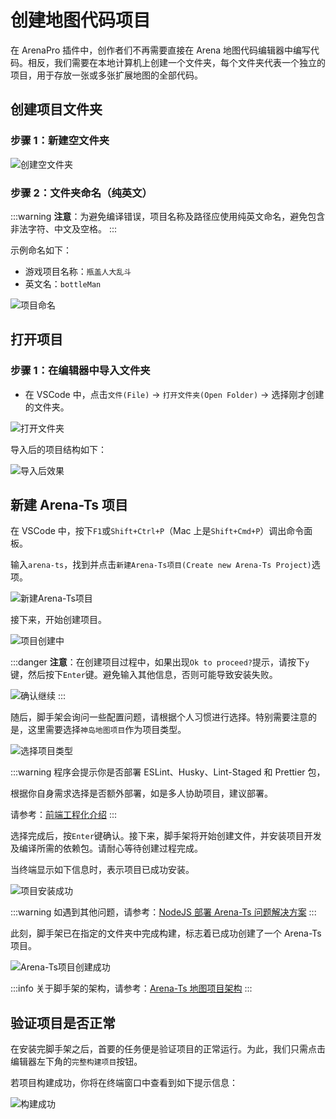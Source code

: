 # 创建地图代码项目

在 ArenaPro 插件中，创作者们不再需要直接在 Arena 地图代码编辑器中编写代码。相反，我们需要在本地计算机上创建一个文件夹，每个文件夹代表一个独立的项目，用于存放一张或多张扩展地图的全部代码。

## 创建项目文件夹

### 步骤 1：新建空文件夹

![创建空文件夹](/屏幕截图20240715111112.jpg)

### 步骤 2：文件夹命名（纯英文）

:::warning
**注意**：为避免编译错误，项目名称及路径应使用纯英文命名，避免包含非法字符、中文及空格。
:::

示例命名如下：

- 游戏项目名称：`瓶盖人大乱斗`
- 英文名：`bottleMan`

![项目命名](/QQ20241128-212721.png)

## 打开项目

### 步骤 1：在编辑器中导入文件夹

- 在 VSCode 中，点击`文件(File)` -> `打开文件夹(Open Folder)` -> 选择刚才创建的文件夹。

![打开文件夹](/屏幕截图20240715113226.webp)

导入后的项目结构如下：

![导入后效果](/屏幕截图20240715113501.webp)

## 新建 Arena-Ts 项目

在 VSCode 中，按下`F1`或`Shift+Ctrl+P`（Mac 上是`Shift+Cmd+P`）调出命令面板。

输入`arena-ts`，找到并点击`新建Arena-Ts项目(Create new Arena-Ts Project)`选项。

![新建Arena-Ts项目](/QQ20241128-21304.gif)

接下来，开始创建项目。

![项目创建中](/ast.gif)

:::danger
**注意**：在创建项目过程中，如果出现`Ok to proceed?`提示，请按下`y`键，然后按下`Enter`键。避免输入其他信息，否则可能导致安装失败。

![确认继续](/QQ20241128-215431.png)
:::

随后，脚手架会询问一些配置问题，请根据个人习惯进行选择。特别需要注意的是，这里需要选择`神岛地图项目`作为项目类型。

![选择项目类型](/QQ20241128-215102.png)

:::warning
程序会提示你是否部署 ESLint、Husky、Lint-Staged 和 Prettier 包，

根据你自身需求选择是否额外部署，如是多人协助项目，建议部署。

请参考：[前端工程化介绍](/engineering/describes.html)
:::

选择完成后，按`Enter`键确认。接下来，脚手架将开始创建文件，并安装项目开发及编译所需的依赖包。请耐心等待创建过程完成。

当终端显示如下信息时，表示项目已成功安装。

![项目安装成功](/QQ20241128-215225.png)

:::warning
如遇到其他问题，请参考：[NodeJS 部署 Arena-Ts 问题解决方案](/bestPractices/nodejsTest)
:::

此刻，脚手架已在指定的文件夹中完成构建，标志着已成功创建了一个 Arena-Ts 项目。

![Arena-Ts项目创建成功](/arenats.webp)

:::info
关于脚手架的架构，请参考：[Arena-Ts 地图项目架构](/dao3Cfg/file)
:::

## 验证项目是否正常

在安装完脚手架之后，首要的任务便是验证项目的正常运行。为此，我们只需点击编辑器左下角的`完整构建项目`按钮。

若项目构建成功，你将在终端窗口中查看到如下提示信息：

![构建成功](/QQ20241128-221728.png)
